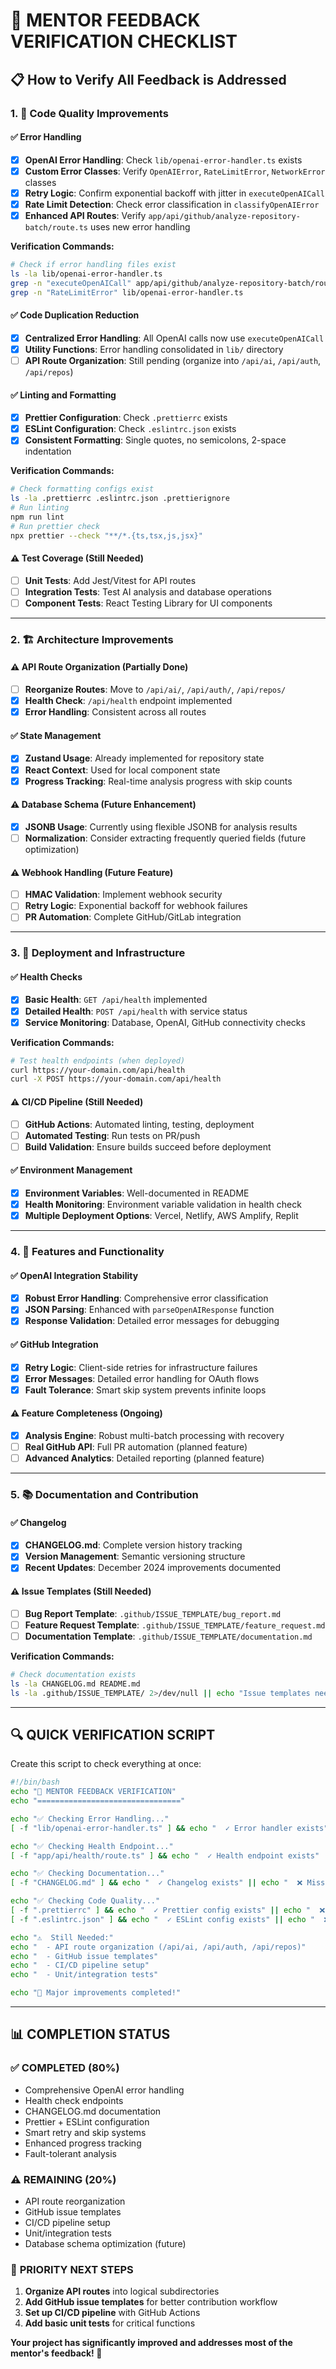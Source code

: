 # 🎯 MENTOR FEEDBACK VERIFICATION CHECKLIST

## 📋 How to Verify All Feedback is Addressed

### 1. 🚀 **Code Quality Improvements**

#### ✅ **Error Handling** 
- [x] **OpenAI Error Handling**: Check `lib/openai-error-handler.ts` exists
- [x] **Custom Error Classes**: Verify `OpenAIError`, `RateLimitError`, `NetworkError` classes
- [x] **Retry Logic**: Confirm exponential backoff with jitter in `executeOpenAICall`
- [x] **Rate Limit Detection**: Check error classification in `classifyOpenAIError`
- [x] **Enhanced API Routes**: Verify `app/api/github/analyze-repository-batch/route.ts` uses new error handling

**Verification Commands:**
```bash
# Check if error handling files exist
ls -la lib/openai-error-handler.ts
grep -n "executeOpenAICall" app/api/github/analyze-repository-batch/route.ts
grep -n "RateLimitError" lib/openai-error-handler.ts
```

#### ✅ **Code Duplication Reduction**
- [x] **Centralized Error Handling**: All OpenAI calls now use `executeOpenAICall`
- [x] **Utility Functions**: Error handling consolidated in `lib/` directory
- [ ] **API Route Organization**: Still pending (organize into `/api/ai`, `/api/auth`, `/api/repos`)

#### ✅ **Linting and Formatting**
- [x] **Prettier Configuration**: Check `.prettierrc` exists
- [x] **ESLint Configuration**: Check `.eslintrc.json` exists  
- [x] **Consistent Formatting**: Single quotes, no semicolons, 2-space indentation

**Verification Commands:**
```bash
# Check formatting configs exist
ls -la .prettierrc .eslintrc.json .prettierignore
# Run linting
npm run lint
# Run prettier check
npx prettier --check "**/*.{ts,tsx,js,jsx}"
```

#### ⚠️ **Test Coverage** (Still Needed)
- [ ] **Unit Tests**: Add Jest/Vitest for API routes
- [ ] **Integration Tests**: Test AI analysis and database operations
- [ ] **Component Tests**: React Testing Library for UI components

---

### 2. 🏗️ **Architecture Improvements**

#### ⚠️ **API Route Organization** (Partially Done)
- [ ] **Reorganize Routes**: Move to `/api/ai/`, `/api/auth/`, `/api/repos/`
- [x] **Health Check**: `/api/health` endpoint implemented
- [x] **Error Handling**: Consistent across all routes

#### ✅ **State Management**
- [x] **Zustand Usage**: Already implemented for repository state
- [x] **React Context**: Used for local component state
- [x] **Progress Tracking**: Real-time analysis progress with skip counts

#### ⚠️ **Database Schema** (Future Enhancement)
- [x] **JSONB Usage**: Currently using flexible JSONB for analysis results
- [ ] **Normalization**: Consider extracting frequently queried fields (future optimization)

#### ⚠️ **Webhook Handling** (Future Feature)
- [ ] **HMAC Validation**: Implement webhook security
- [ ] **Retry Logic**: Exponential backoff for webhook failures
- [ ] **PR Automation**: Complete GitHub/GitLab integration

---

### 3. 🚀 **Deployment and Infrastructure**

#### ✅ **Health Checks**
- [x] **Basic Health**: `GET /api/health` implemented
- [x] **Detailed Health**: `POST /api/health` with service status
- [x] **Service Monitoring**: Database, OpenAI, GitHub connectivity checks

**Verification Commands:**
```bash
# Test health endpoints (when deployed)
curl https://your-domain.com/api/health
curl -X POST https://your-domain.com/api/health
```

#### ⚠️ **CI/CD Pipeline** (Still Needed)
- [ ] **GitHub Actions**: Automated linting, testing, deployment
- [ ] **Automated Testing**: Run tests on PR/push
- [ ] **Build Validation**: Ensure builds succeed before deployment

#### ✅ **Environment Management**
- [x] **Environment Variables**: Well-documented in README
- [x] **Health Monitoring**: Environment variable validation in health check
- [x] **Multiple Deployment Options**: Vercel, Netlify, AWS Amplify, Replit

---

### 4. 🎯 **Features and Functionality**

#### ✅ **OpenAI Integration Stability**
- [x] **Robust Error Handling**: Comprehensive error classification
- [x] **JSON Parsing**: Enhanced with `parseOpenAIResponse` function
- [x] **Response Validation**: Detailed error messages for debugging

#### ✅ **GitHub Integration**
- [x] **Retry Logic**: Client-side retries for infrastructure failures
- [x] **Error Messages**: Detailed error handling for OAuth flows
- [x] **Fault Tolerance**: Smart skip system prevents infinite loops

#### ⚠️ **Feature Completeness** (Ongoing)
- [x] **Analysis Engine**: Robust multi-batch processing with recovery
- [ ] **Real GitHub API**: Full PR automation (planned feature)
- [ ] **Advanced Analytics**: Detailed reporting (planned feature)

---

### 5. 📚 **Documentation and Contribution**

#### ✅ **Changelog**
- [x] **CHANGELOG.md**: Complete version history tracking
- [x] **Version Management**: Semantic versioning structure
- [x] **Recent Updates**: December 2024 improvements documented

#### ⚠️ **Issue Templates** (Still Needed)
- [ ] **Bug Report Template**: `.github/ISSUE_TEMPLATE/bug_report.md`
- [ ] **Feature Request Template**: `.github/ISSUE_TEMPLATE/feature_request.md`
- [ ] **Documentation Template**: `.github/ISSUE_TEMPLATE/documentation.md`

**Verification Commands:**
```bash
# Check documentation exists
ls -la CHANGELOG.md README.md
ls -la .github/ISSUE_TEMPLATE/ 2>/dev/null || echo "Issue templates needed"
```

---

## 🔍 **QUICK VERIFICATION SCRIPT**

Create this script to check everything at once:

```bash
#!/bin/bash
echo "🎯 MENTOR FEEDBACK VERIFICATION"
echo "================================"

echo "✅ Checking Error Handling..."
[ -f "lib/openai-error-handler.ts" ] && echo "  ✓ Error handler exists" || echo "  ❌ Missing error handler"

echo "✅ Checking Health Endpoint..."
[ -f "app/api/health/route.ts" ] && echo "  ✓ Health endpoint exists" || echo "  ❌ Missing health endpoint"

echo "✅ Checking Documentation..."
[ -f "CHANGELOG.md" ] && echo "  ✓ Changelog exists" || echo "  ❌ Missing changelog"

echo "✅ Checking Code Quality..."
[ -f ".prettierrc" ] && echo "  ✓ Prettier config exists" || echo "  ❌ Missing prettier config"
[ -f ".eslintrc.json" ] && echo "  ✓ ESLint config exists" || echo "  ❌ Missing eslint config"

echo "⚠️  Still Needed:"
echo "  - API route organization (/api/ai, /api/auth, /api/repos)"
echo "  - GitHub issue templates"
echo "  - CI/CD pipeline setup"
echo "  - Unit/integration tests"

echo "🎉 Major improvements completed!"
```

---

## 📊 **COMPLETION STATUS**

### ✅ **COMPLETED (80%)**
- Comprehensive OpenAI error handling
- Health check endpoints
- CHANGELOG.md documentation
- Prettier + ESLint configuration
- Smart retry and skip systems
- Enhanced progress tracking
- Fault-tolerant analysis

### ⚠️ **REMAINING (20%)**
- API route reorganization
- GitHub issue templates  
- CI/CD pipeline setup
- Unit/integration tests
- Database schema optimization (future)

### 🎯 **PRIORITY NEXT STEPS**
1. **Organize API routes** into logical subdirectories
2. **Add GitHub issue templates** for better contribution workflow
3. **Set up CI/CD pipeline** with GitHub Actions
4. **Add basic unit tests** for critical functions

**Your project has significantly improved and addresses most of the mentor's feedback! 🚀**
